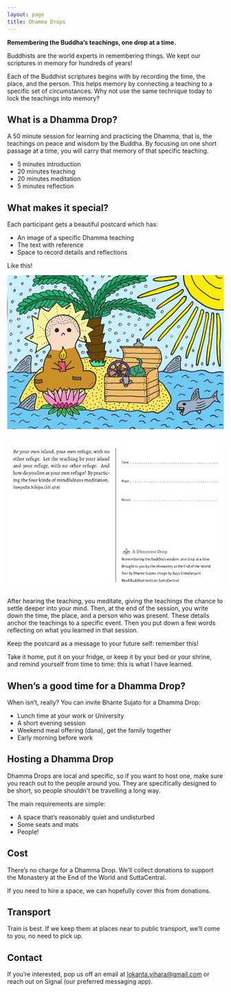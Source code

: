 ```yaml
---
layout: page
title: Dhamma Drops
---
```


**Remembering the Buddha’s teachings, one drop at a time.**

Buddhists are the world experts in remembering things. We kept our scriptures in memory for hundreds of years! 

Each of the Buddhist scriptures begins with by recording the time, the place, and the person. This helps memory by connecting a teaching to a specific set of circumstances. Why not use the same technique today to lock the teachings into memory?

## What is a Dhamma Drop?

A 50 minute session for learning and practicing the Dhamma, that is, the teachings on peace and wisdom by the Buddha. By focusing on one short passage at a time, you will carry that memory of that specific teaching.

- 5 minutes introduction
- 20 minutes teaching
- 20 minutes meditation
- 5 minutes reflection

## What makes it special?

Each participant gets a beautiful postcard which has:

- An image of a specific Dhamma teaching
- The text with reference
- Space to record details and reflections

Like this!

![dhamma-drop-front](https://raw.githubusercontent.com/lokanta/lokanta.github.io/master/dd1.jpg "Sample front of Dhamma Drop postcard.")

![dhamma-drop-back](https://raw.githubusercontent.com/lokanta/lokanta.github.io/master/dd2.jpg "Sample back of Dhamma Drop postcard.")

After hearing the teaching, you meditate, giving the teachings the chance to settle deeper into your mind. Then, at the end of the session, you write down the time, the place, and a person who was present. These details anchor the teachings to a specific event. Then you put down a few words reflecting on what you learned in that session. 

Keep the postcard as a message to your future self: remember this! 

Take it home, put it on your fridge, or keep it by your bed or your shrine, and remind yourself from time to time: this is what I have learned.

## When’s a good time for a Dhamma Drop?

When isn’t, really? You can invite Bhante Sujato for a Dhamma Drop:

- Lunch time at your work or University
- A short evening session
- Weekend meal offering (dana), get the family together
- Early morning before work

## Hosting a Dhamma Drop

Dhamma Drops are local and specific, so if you want to host one, make sure you reach out to the people around you. They are specifically designed to be short, so people shouldn't be travelling a long way. 

The main requirements are simple:

- A space that’s reasonably quiet and undisturbed
- Some seats and mats
- People!

## Cost

There’s no charge for a Dhamma Drop. We’ll collect donations to support the Monastery at the End of the World and SuttaCentral.

If you need to hire a space, we can hopefully cover this from donations.

## Transport

Train is best. If we keep them at places near to public transport, we’ll come to you, no need to pick up. 

## Contact

If you’re interested, pop us off an email at lokanta.vihara@gmail.com or reach out on Signal (our preferred messaging app).
